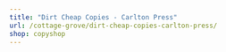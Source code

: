 ```yaml
---
title: "Dirt Cheap Copies - Carlton Press"
url: /cottage-grove/dirt-cheap-copies-carlton-press/
shop: copyshop
---
```

